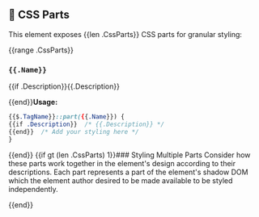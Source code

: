 ## 🔧 CSS Parts

This element exposes {{len .CssParts}} CSS parts for granular styling:

{{range .CssParts}}
### `{{.Name}}`
{{if .Description}}{{.Description}}

{{end}}**Usage:**
```css
{{$.TagName}}::part({{.Name}}) {
{{if .Description}}  /* {{.Description}} */
{{end}}  /* Add your styling here */
}
```

{{end}}
{{if gt (len .CssParts) 1}}### Styling Multiple Parts
Consider how these parts work together in the element's design according to their descriptions.
Each part represents a part of the element's shadow DOM which the element author desired to be made available to be styled independently.

{{end}}
